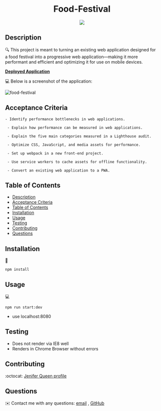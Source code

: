 <h1 align="center"> Food-Festival</h1>
  
<p align="center"></p>
  
<p align="center">
    <img src="https://img.shields.io/badge/javascript-yellow" /> </p>
   
## Description

🔍 This project is meant to turning an existing web application designed for a food festival into a progressive web application—making it more performant and efficient and optimizing it for use on mobile devices.

**[Deployed Application](https://______herokuapp.com/)**
  
💻 Below is a screenshot of the application:
  
![food-festival](screenshot.PNG)


## Acceptance Criteria

```
- Identify performance bottlenecks in web applications.

 - Explain how performance can be measured in web applications.

 - Explain the five main categories measured in a Lighthouse audit.

 - Optimize CSS, JavaScript, and media assets for performance.

 - Set up webpack in a new front-end project.

 - Use service workers to cache assets for offline functionality.

 - Convert an existing web application to a PWA.
```
   
## Table of Contents
- [Description](#description)
- [Acceptance Criteria](#acceptance-criteria)
- [Table of Contents](#table-of-contents)
- [Installation](#installation)
- [Usage](#usage)
- [Testing](#testing)
- [Contributing](#contributing)
- [Questions](#questions)

## Installation
💾   

`npm install`
  
## Usage
💻   
  
`npm run start:dev`
* use localhost:8080


## Testing

* Does not render via IE8 well
* Renders in Chrome Browser without errors

## Contributing
:octocat: [Jenifer Queen profile](https://queen-stack.github.io/profile/)

## Questions
✉️ Contact me with any questions: [email](mailto:jenf_queen@yahoo.com) , [GitHub](https://github.com/queen-stack)<br/>
